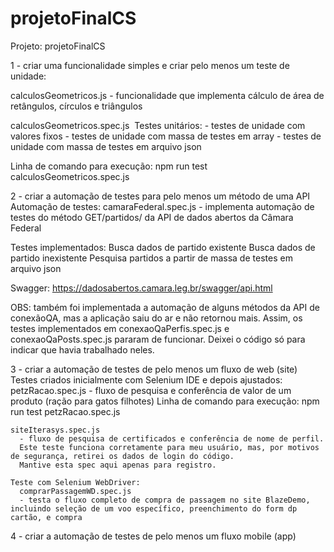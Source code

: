 # projetoFinalCS
Projeto: projetoFinalCS

1 - criar uma funcionalidade simples e criar pelo menos um teste de unidade:

  calculosGeometricos.js 
    - funcionalidade que implementa cálculo de área de retângulos, círculos e triângulos

  calculosGeometricos.spec.js 
    Testes unitários:
    - testes de unidade com valores fixos
    - testes de unidade com massa de testes em array
    - testes de unidade com massa de testes em arquivo json

Linha de comando para execução: npm run test calculosGeometricos.spec.js 


2 - criar a automação de testes para pelo menos um método de uma API
  Automação de testes: camaraFederal.spec.js 
    - implementa automação de testes do método GET/partidos/<id partido> da API de dados abertos da Câmara Federal

  Testes implementados: Busca dados de partido existente
                        Busca dados de partido inexistente
                        Pesquisa partidos a partir de massa de testes em arquivo json
                      
  Swagger: https://dadosabertos.camara.leg.br/swagger/api.html

  OBS: também foi implementada a automação de alguns métodos da API de conexãoQA, mas a aplicação saiu do ar e não retornou mais.
  Assim, os testes implementados em conexaoQaPerfis.spec.js e conexaoQaPosts.spec.js pararam de funcionar.
  Deixei o código só para indicar que havia trabalhado neles.


3 - criar a automação de testes de pelo menos um fluxo de web (site)
  Testes criados inicialmente com Selenium IDE e depois ajustados:
    petzRacao.spec.js 
      - fluxo de pesquisa e conferência de valor de um produto (ração para gatos filhotes)
      Linha de comando para execução: npm run test petzRacao.spec.js

    siteIterasys.spec.js 
      - fluxo de pesquisa de certificados e conferência de nome de perfil. 
      Este teste funciona corretamente para meu usuário, mas, por motivos de segurança, retirei os dados de login do código.
      Mantive esta spec aqui apenas para registro.

    Teste com Selenium WebDriver:
      comprarPassagemWD.spec.js
      - testa o fluxo completo de compra de passagem no site BlazeDemo, incluindo seleção de um voo específico, preenchimento do form dp cartão, e compra
  

4 - criar a automação de testes de pelo menos um fluxo mobile (app)
